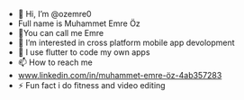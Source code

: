 - 👋 Hi, I’m @ozemre0
- Full name is Muhammet Emre Öz
- 👋You can call me Emre
- 👀 I’m interested in cross platform mobile app devolopment
- 🌱 I use flutter to code my own apps
- 📫 How to reach me 
- www.linkedin.com/in/muhammet-emre-öz-4ab357283
- ⚡ Fun fact i do fitness and video editing 

<!---
ozemre0/ozemre0 is a ✨ special ✨ repository because its `README.md` (this file) appears on your GitHub profile.
You can click the Preview link to take a look at your changes.
--->
